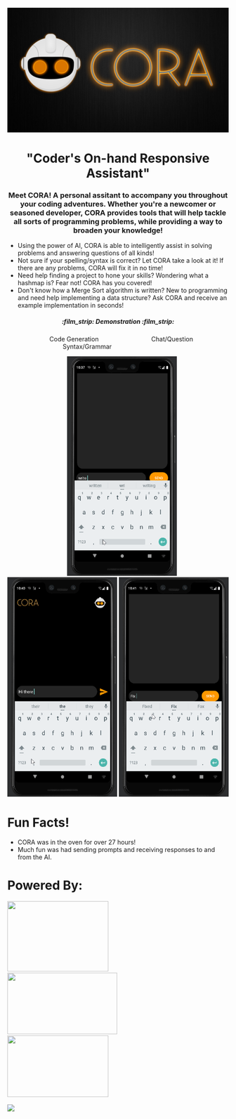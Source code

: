 <p align="center">
  <img src="https://github.com/codebloodedlions/Cora/blob/master/cora_logo.png"/>
</p>

<h1 align="center"> 
  <b> "Coder's On-hand Responsive Assistant" </b>
</h1>

<h3 align="center">
Meet CORA! A personal assitant to accompany you throughout your coding adventures. Whether you're a newcomer or seasoned developer, CORA provides tools that will help tackle all sorts of programming problems, while providing a way to broaden your knowledge!
</h3>

- Using the power of AI, CORA is able to intelligently assist in solving problems and answering questions of all kinds!
- Not sure if your spelling/syntax is correct? Let CORA take a look at it! If there are any problems, CORA will fix it in no time!
- Need help finding a project to hone your skills? Wondering what a hashmap is? Fear not! CORA has you covered!
- Don't know how a Merge Sort algorithm is written? New to programming and need help implementing a data structure? Ask CORA and receive an example implementation in seconds!

<h5 align="center">
  :film_strip: Demonstration :film_strip:
</h5>

<p align="left">
  &nbsp;&nbsp;&nbsp;&emsp;&emsp;&emsp;&emsp;&emsp;&emsp;Code Generation
  &nbsp;&emsp;&emsp;&emsp;&emsp;&emsp;&emsp;&emsp;&emsp;Chat/Question
  &emsp;&emsp;&emsp;&emsp;&emsp;&emsp;&emsp;&emsp;&emsp;Syntax/Grammar
 </>

<p float="left" align="center">
  &emsp;
  <img src="https://github.com/codebloodedlions/Cora/blob/master/code-gen.gif" height="500" width="250"/>
  <img src="https://github.com/codebloodedlions/Cora/blob/master/chat.gif" height="500" width="250"/>
  <img src="https://github.com/codebloodedlions/Cora/blob/master/syntax.gif" height="500" width="250"/>
</p>

# Fun Facts!
- CORA was in the oven for over 27 hours!
- Much fun was had sending prompts and receiving responses to and from the AI.

# Powered By:

<p float="left">
  <img src="https://upload.wikimedia.org/wikipedia/commons/thumb/c/c9/OpenAI_Logo_%282%29.svg/2560px-OpenAI_Logo_%282%29.svg.png" height="160" width="230"/>
  &emsp;&emsp;&nbsp;&nbsp;&nbsp;
  <img src="https://logos-world.net/wp-content/uploads/2021/08/Android-wordmark-Logo-2014-2019.png" height="140" width="250"/>
  &emsp;&emsp;&nbsp;&nbsp;&nbsp;
  <img src="https://1000logos.net/wp-content/uploads/2020/09/Java-Logo.png" height="140" width="230"/>
</p>

<img src="https://opengraph.githubassets.com/66d7307ce58da368038f3a73e3feec11c6c711b348c7679f38e91a44d93c83ed/FasterXML/jackson-core"/>
                                                                                                                          
